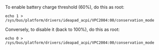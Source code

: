 To enable battery charge threshold (60%), do this as root:

```
echo 1 > /sys/bus/platform/drivers/ideapad_acpi/VPC2004:00/conservation_mode
```

Conversely, to disable it (back to 100%), do this as root:

```
echo 0 > /sys/bus/platform/drivers/ideapad_acpi/VPC2004:00/conservation_mode
```